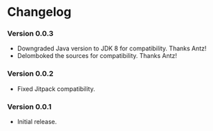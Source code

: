 # Changelog
### Version 0.0.3
* Downgraded Java version to JDK 8 for compatibility. Thanks Antz!
* Delomboked the sources for compatibility. Thanks Antz!
### Version 0.0.2
* Fixed Jitpack compatibility.
### Version 0.0.1
* Initial release.